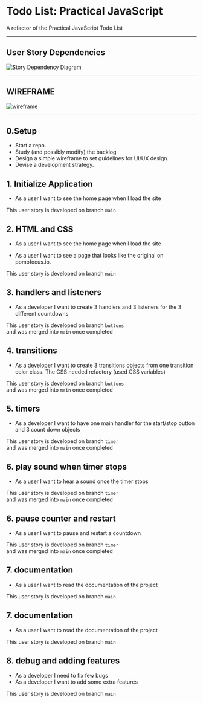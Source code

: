 # Todo List: Practical JavaScript

A refactor of the Practical JavaScript Todo List

---
<!--
## Data

> describe the data used in your project.
>
> - what properties?
> - what types?
> - what are array entries like?

---
-->

## User Story Dependencies

![Story Dependency Diagram](https://github.com/bermarte/pomofocus/tree/main/planning/case.svg)


---

## WIREFRAME

![wireframe](https://github.com/bermarte/pomofocus/tree/main/planning/wireframe.svg)

---

## 0.Setup

- Start a repo.
- Study (and possibly modify) the backlog
- Design a simple wireframe to set guidelines for UI/UX design.
- Devise a development strategy.



## 1. Initialize Application
- As a user I want to see the home page when I load the site


This user story is developed on branch `main`
## 2. HTML and CSS
- As a user I want to see the home page when I load the site

- As a user I want to see a page that looks like the original on pomofocus.io.    

This user story is developed on branch `main`


##  3. handlers and listeners

- As a developer I want to create 3 handlers and 3 listeners for the 3 different countdowns

This user story is developed on branch `buttons`   
and was merged into `main` once completed


## 4. transitions

- As a developer I want to create 3 transitions objects from one transition color class. The CSS needed refactory (used CSS variables)    

This user story is developed on branch `buttons`   
and was merged into `main` once completed

## 5. timers

- As a developer I want to have one main handler for the start/stop button and 3 count down objects

This user story is developed on branch `timer`   
and was merged into `main` once completed

## 6. play sound when timer stops

- As a user I want to hear a sound once the timer stops

This user story is developed on branch `timer`   
and was merged into `main` once completed

## 6. pause counter and restart

- As a user I want to pause and restart a countdown

This user story is developed on branch `timer`   
and was merged into `main` once completed

## 7. documentation

- As a user I want to read the documentation of the project


This user story is developed on branch `main`   

## 7. documentation

- As a user I want to read the documentation of the project


This user story is developed on branch `main` 

## 8. debug and adding features

- As a developer I need to fix few bugs
- As a developer I want to add some extra features


This user story is developed on branch `main` 
